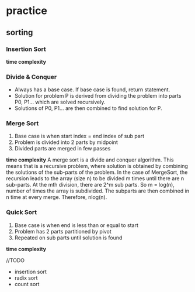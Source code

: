 # practice

## sorting

### Insertion Sort

**time complexity**

### Divide & Conquer
- Always has a base case. If base case is found, return statement.
- Solution for problem P is derived from dividing the problem into parts P0, P1... which are solved recursively.
- Solutions of P0, P1... are then combined to find solution for P.

### Merge Sort
1. Base case is when start index = end index of sub part
2. Problem is divided into 2 parts by midpoint
3. Divided parts are merged in few passes

**time complexity**
A merge sort is a divide and conquer algorithm. This means that is a recursive problem, where solution is obtained by combining the solutions of the sub-parts of the problem. In the case of MergeSort, the recursion leads to the array (size n) to be divided m times until there are n sub-parts. At the mth division, there are 2^m sub parts. So m = log(n), number of times the array is subdivided. The subparts are then combined  in n time  at every merge. Therefore, nlog(n).

### Quick Sort
1. Base case is when end is less than or equal to start
2. Problem has 2 parts partitioned by pivot
3. Repeated on sub parts until solution is found

**time complexity**

//TODO
- insertion sort
- radix sort
- count sort
